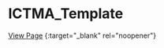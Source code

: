 # ICTMA_Template

[View Page](https://ghbw-web.github.io/ICTMA_Template/) {:target="_blank" rel="noopener"}
